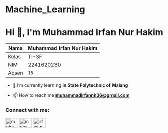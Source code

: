 # Machine_Learning
<h1 align="left">Hi 👋, I'm Muhammad Irfan Nur Hakim</h1>

|Nama|Muhammad Irfan Nur Hakim |
|----------------|--------------------------|
|Kelas          |TI-3F  |
|NIM          |2241620230|
|Absen          |`15`|

- 🌱 I’m currently learning **in State Polytechnic of Malang**

- 📫 How to reach me **muhammadirfannh36@gmail.com**

<h3 align="left">Connect with me:</h3>
<p align="left">
<a href="https://linkedin.com/in/muhammad-irfan-nur-hakim" target="blank"><img align="center" src="https://raw.githubusercontent.com/rahuldkjain/github-profile-readme-generator/master/src/images/icons/Social/linked-in-alt.svg" alt="muhammad-irfan-nur-hakim" height="30" width="40" /></a>
<a href="https://fb.com/muhammad irfan" target="blank"><img align="center" src="https://raw.githubusercontent.com/rahuldkjain/github-profile-readme-generator/master/src/images/icons/Social/facebook.svg" alt="muhammad irfan" height="30" width="40" /></a>
<a href="https://instagram.com/irfan.nhkm" target="blank"><img align="center" src="https://raw.githubusercontent.com/rahuldkjain/github-profile-readme-generator/master/src/images/icons/Social/instagram.svg" alt="irfan.nhkm" height="30" width="40" /></a>
</p>


